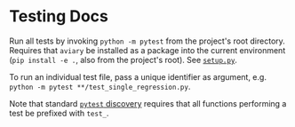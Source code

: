 # Testing Docs

Run all tests by invoking `python -m pytest` from the project's root directory. Requires that `aviary` be installed as a package into the current environment (`pip install -e .`, also from the project's root). See [`setup.py`](../setup.py).

To run an individual test file, pass a unique identifier as argument, e.g. `python -m pytest **/test_single_regression.py`.

Note that standard [`pytest` discovery](https://docs.pytest.org/stable/goodpractices.html#conventions-for-python-test-discovery) requires that all functions performing a test be prefixed with `test_`.
